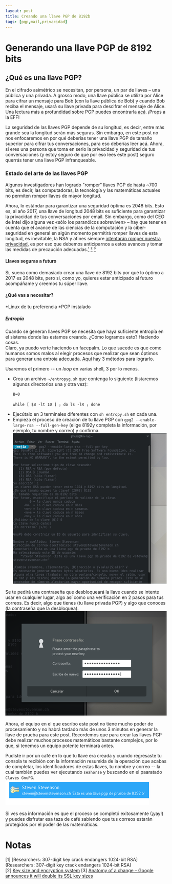 ```yaml
---
layout: post
title: Creando una llave PGP de 8192b
tags: [pgp,mail,privacidad]
---
```


# Generando una llave PGP de 8192 bits


## ¿Qué es una llave PGP?
En el cifrado asimétrico se necesitan, por persona, un par de llaves  – una pública y una privada. A grosso modo, una llave pública se utiliza por Alice para cifrar un mensaje para Bob (con la llave pública de Bob) y cuando Bob reciba el mensaje, usará su llave privada para descifrar el mensaje de Alice. Una lectura más a profundidad sobre PGP puedes encontrarla [acá](https://ssd.eff.org/es/module/una-introducci%C3%B3n-la-criptograf%C3%ADa-de-llave-p%C3%BAblica-y-pgp). ¡Props a la EFF!  

La seguridad de las llaves PGP depende de su longitud, es decir, entre más grande sea la longitud serán más seguras. Sin embargo, en este post no nos enfocaremos en por qué deberías tener una llave PGP de tamaño superior para cifrar tus conversaciones, para eso deberías leer acá.
Ahora, si eres una persona que toma en serio la privacidad y seguridad de tus conversaciones (y estoy seguro de que por eso lees este post) seguro querrás tener una llave PGP infranqueable.  


### Estado del arte de las llaves PGP
Algunos investigadores han logrado "romper" llaves PGP de hasta ~700 bits, es decir, las computadoras, la tecnología y las matemáticas actuales no permiten romper llaves de mayor longitud.  

Ahora, lo estándar para garantizar una seguridad óptima es 2048 bits. Esto es, al año 2017, una llave de longitud 2048 bits es suficiente para garantizar la privacidad de tus conversaciones por email. Sin embargo, como del CEO de Intel dijo alguna vez «sólo los paranóicos sobreviven»  – hay que tener en cuenta que el avance de las ciencias de la computación y la ciber-seguridad en general en algún momento permitirá romper llaves de esta longitud, es inevitable, la NSA y afines siempre [intentarán romper nuestra privacidad](https://www.theguardian.com/world/2013/sep/05/nsa-how-to-remain-secure-surveillance), es por eso que debemos anticiparnos a estos avances y tomar las medidas de precaución adecuadas.[¹](#notas) [²](#notas) [³](#notas)


#### Llaves seguras a futuro
Sí, suena como demasiado crear una llave de 8192 bits por qué lo óptimo a 2017 es 2048 bits, pero si, como yo, quieres estar anticipado al futuro acompáñame y creemos tu súper llave.


#### ¿Qué vas a necesitar?
*Linux de tu preferencia
*PGP instalado


##### Entropía

Cuando se generan llaves PGP se necesita que haya suficiente entropía en el sistema donde las estamos creando. ¿Cómo logramos esto? Haciendo cosas.  
Claro, ya puedo verte haciendo un facepalm. Lo que sucede es que como humanos somos malos al elegir procesos que realizar que sean óptimos para generar una entroía adecuada. [Aquí](https://socpuppet.blogspot.mx/2014/09/howto-quickly-generate-8k-bit-pgp-keys.html) hay 3 métodos para lograrlo.

Usaremos el primero -- un *loop* en varias shell, 3 por lo menos.
* Crea un archivo `~/entropyg.sh` que contenga lo siguiente (listaremos algunos directorios una y otra vez):
	```
	B=0

	while [ $B -lt 10 ] ; do ls -lR ; done 
	```
* Ejecútalo en 3 terminales diferentes con `sh entropy.sh` en cada una.  
* Empieza el proceso de creación de tu llave PGP con `gpg2 --enable-large-rsa --full-gen-key` (elige 8192y completa la información, por ejemplo, tu nombre y correo) y confirma.
![info](../images/pgp8192/info.png)  

Se te pedirá una contraseña que desbloqueará la llave cuando se intente usar en cualquier lugar, algo así como una verificación en 2 pasos para tus correos. Es decir, algo que tienes (tu llave privada PGP) y algo que conoces (la contraseña que la desbloquea).  
![pass](../images/pgp8192/pass.png)   

Ahora, el equipo en el que escribo este post no tiene mucho poder de procesamiento y no habrá tardado más de unos 3 minutos en generar la llave de prueba para este post. Recordemos que para crear las llaves PGP debe realizar muchos procesos matemáticos bastante complejos, por lo que, si tenemos un equipo potente terminará antes.  

Pudiste ir por un café en lo que tu llave era creada y cuando regresaste tu consola te recibión con la información resumida de la operación que acabas de completar, los identificadores de estas llaves, tu nombre y correo -- la cual también puedes ver ejecutando `seahorse` y buscando en el paaratado `Claves GnuPG`.
![seahorse](../images/pgp8192/seahorseinfo.png)   

Si ves esa información es que el proceso se completó exitosamente (¡yay!) y puedes disfrutar esa taza de café sabiendo que tus correos estarán protegidos por el poder de las matemáticas.





# Notas

[1] [Researchers: 307-digit key crack endangers 1024-bit RSA](Researchers: 307-digit key crack endangers 1024-bit RSA)  
[2] [Key size and encryption system](https://en.wikipedia.org/wiki/Key_size#Key_size_and_encryption_system)
[3] [Anatomy of a change – Google announces it will double its SSL key sizes](https://nakedsecurity.sophos.com/2013/05/27/anatomy-of-a-change-google-announces-it-will-double-its-ssl-key-sizes/)
